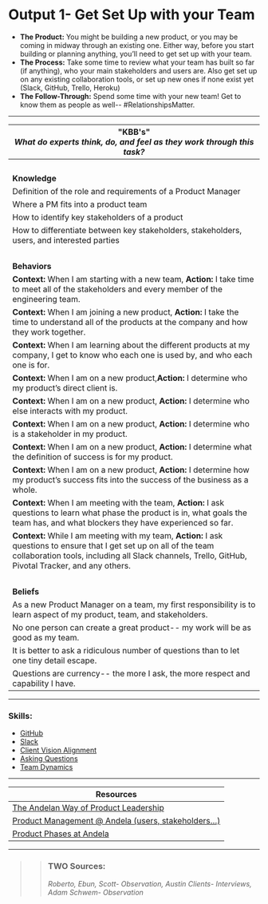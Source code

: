 # Output 1- Get Set Up with your Team

- **The Product:** You might be building a new product, or you may be coming in midway through an existing one. Either way, before you start building or planning anything, you’ll need to get set up with your team. <br>
- **The Process:** Take some time to review what your team has built so far (if anything), who your main stakeholders and users are. Also get set up on any existing collaboration tools, or set up new ones if none exist yet (Slack, GitHub, Trello, Heroku)  <br>
- **The Follow-Through:** Spend some time with your new team! Get to know them as people as well-- #RelationshipsMatter.

-----------------------------------------------------------

| **"KBB's"** <br> _What do experts think, do, and feel as they work through this task?_|
|----------|
| </br>| 
| **Knowledge**	| 
| Definition of the role and requirements of a Product Manager |  
| Where a PM fits into a product team | 
| How to identify key stakeholders of a product	|
| How to differentiate between key stakeholders, stakeholders, users, and interested parties |
| </br> | 
| **Behaviors** 	| 
|  **Context:** When I am starting with a new team, **Action:** I take time to meet all of the stakeholders and every member of the engineering team.	|  
| **Context:** When I am joining a new product, **Action:** I take the time to understand all of the products at the company and how they work together. | 
| **Context:** When I am learning about the different products at my company, I get to know who each one is used by, and who each one is for.
| **Context:** When I am on a new product,**Action:** I determine who my product’s direct client is. | 
| **Context:** When I am on a new product, **Action:** I determine who else interacts with my product. | 
| **Context:** When I am on a new product, **Action:** I determine who is a stakeholder in my product. | 
| **Context:** When I am on a new product, **Action:** I determine what the definition of success is for my product. |
| **Context:** When I am on a new product, **Action:** I determine how my product’s success fits into the success of the business as a whole. | 
| **Context:** When I am meeting with the team, **Action:** I ask questions to learn what phase the product is in, what goals the team has, and what blockers they have experienced so far. |
| **Context:** While I am meeting with my team, **Action:** I ask questions to ensure that I get set up on all of the team collaboration tools, including all Slack channels, Trello, GitHub, Pivotal Tracker, and any others. |  
| </br> | 
| **Beliefs**	| 
| As a new Product Manager on a team, my first responsibility is to learn aspect of my product, team, and stakeholders. |  
| No one person can create a great product-- my work will be as good as my team.|  
| It is better to ask a ridiculous number of questions than to let one tiny detail escape. | 
| Questions are currency-- the more I ask, the more respect and capability I have. | 


------
### Skills: 
* [GitHub](https://github.com/andela/learningmap/tree/new-structure/D1/D1%20Developer/Curriculum/43%20-%20Git)
* [Slack](https://github.com/andela/learningmap/tree/new-structure/D1/D1%20Developer/Curriculum/48%20-%20Slack)
* [Client Vision Alignment](https://github.com/andela/learningmap/tree/new-structure/D1/D1%20Developer/Curriculum/50%20-%20Client%20Vision%20Alignment)
* [Asking Questions](https://github.com/andela/learningmap/tree/new-structure/D1/D1%20Developer/Curriculum/03%20-%20Asks%20Questions)
* [Team Dynamics](https://github.com/andela/learningmap/blob/master/Phase-C/Entry-level%20Developer/Curriculum/19%20-%20Team%20Dynamics/README.md)

------


| Resources|       	
|----------|
| [The Andelan Way of Product Leadership](https://docs.google.com/document/d/1k_eUv30170exIEDu_tgMKTYs65gNWkIHHvocyIIYSQ0/edit)|
| [Product Management @ Andela (users, stakeholders…)](https://docs.google.com/document/d/1xYehl9nCAwXLpmUKpnQLgFEuiSy8jH-Wt4VhownwVt8/edit#heading=h.fz4w39uagdal)|
| [Product Phases at Andela](https://docs.google.com/spreadsheets/d/1VtVKa-hQ3CN3neuTcu1J7VBa-eSfmix78_8k22VVKQU/edit#gid=321472658)|

---- 

>> ### TWO Sources: 
>> *Roberto, Ebun, Scott- Observation, Austin Clients- Interviews, Adam Schwem- Observation* 
